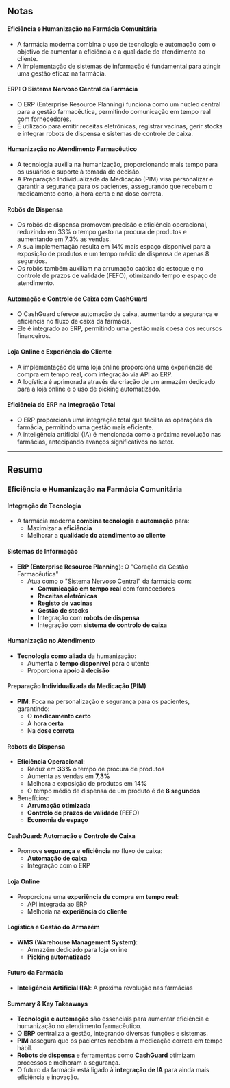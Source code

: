 ## Notas
#### Eficiência e Humanização na Farmácia Comunitária  

- A farmácia moderna combina o uso de tecnologia e automação com o objetivo de aumentar a eficiência e a qualidade do atendimento ao cliente.
- A implementação de sistemas de informação é fundamental para atingir uma gestão eficaz na farmácia.
#### ERP: O Sistema Nervoso Central da Farmácia  

- O ERP (Enterprise Resource Planning) funciona como um núcleo central para a gestão farmacêutica, permitindo comunicação em tempo real com fornecedores.
- É utilizado para emitir receitas eletrônicas, registrar vacinas, gerir stocks e integrar robots de dispensa e sistemas de controle de caixa.

#### Humanização no Atendimento Farmacêutico  

- A tecnologia auxilia na humanização, proporcionando mais tempo para os usuários e suporte à tomada de decisão.
- A Preparação Individualizada da Medicação (PIM) visa personalizar e garantir a segurança para os pacientes, assegurando que recebam o medicamento certo, à hora certa e na dose correta.
#### Robôs de Dispensa  

- Os robôs de dispensa promovem precisão e eficiência operacional, reduzindo em 33% o tempo gasto na procura de produtos e aumentando em 7,3% as vendas.
- A sua implementação resulta em 14% mais espaço disponível para a exposição de produtos e um tempo médio de dispensa de apenas 8 segundos.
- Os robôs também auxiliam na arrumação caótica do estoque e no controle de prazos de validade (FEFO), otimizando tempo e espaço de atendimento.

#### Automação e Controle de Caixa com CashGuard  

- O CashGuard oferece automação de caixa, aumentando a segurança e eficiência no fluxo de caixa da farmácia.
- Ele é integrado ao ERP, permitindo uma gestão mais coesa dos recursos financeiros.

#### Loja Online e Experiência do Cliente  

- A implementação de uma loja online proporciona uma experiência de compra em tempo real, com integração via API ao ERP.
- A logística é aprimorada através da criação de um armazém dedicado para a loja online e o uso de picking automatizado.

#### Eficiência do ERP na Integração Total  

- O ERP proporciona uma integração total que facilita as operações da farmácia, permitindo uma gestão mais eficiente.
- A inteligência artificial (IA) é mencionada como a próxima revolução nas farmácias, antecipando avanços significativos no setor.
  
---
## Resumo
### Eficiência e Humanização na Farmácia Comunitária

#### Integração de Tecnologia

- A farmácia moderna **combina tecnologia e automação** para:
    - Maximizar a **eficiência**
    - Melhorar a **qualidade do atendimento ao cliente**

#### Sistemas de Informação

- **ERP (Enterprise Resource Planning)**: O "Coração da Gestão Farmacêutica"
    - Atua como o "Sistema Nervoso Central" da farmácia com:
        - **Comunicação em tempo real** com fornecedores
        - **Receitas eletrónicas**
        - **Registo de vacinas**
        - **Gestão de stocks**
        - Integração com **robots de dispensa**
        - Integração com **sistema de controlo de caixa**

#### Humanização no Atendimento

- **Tecnologia como aliada** da humanização:
    - Aumenta o **tempo disponível** para o utente
    - Proporciona **apoio à decisão**

#### Preparação Individualizada da Medicação (PIM)

- **PIM**: Foca na personalização e segurança para os pacientes, garantindo:
    - O **medicamento certo**
    - À **hora certa**
    - Na **dose correta**

#### Robots de Dispensa

- **Eficiência Operacional**:
    - Reduz em **33%** o tempo de procura de produtos
    - Aumenta as vendas em **7,3%**
    - Melhora a exposição de produtos em **14%**
    - O tempo médio de dispensa de um produto é de **8 segundos**
- Benefícios:
    - **Arrumação otimizada**
    - **Controlo de prazos de validade** (FEFO)
    - **Economia de espaço**

#### CashGuard: Automação e Controle de Caixa

- Promove **segurança** e **eficiência** no fluxo de caixa:
    - **Automação de caixa**
    - Integração com o ERP

#### Loja Online

- Proporciona uma **experiência de compra em tempo real**:
    - API integrada ao ERP
    - Melhoria na **experiência do cliente**

#### Logística e Gestão do Armazém

- **WMS (Warehouse Management System)**:
    - Armazém dedicado para loja online
    - **Picking automatizado**

#### Futuro da Farmácia

- **Inteligência Artificial (IA)**: A próxima revolução nas farmácias

#### Summary & Key Takeaways

- **Tecnologia e automação** são essenciais para aumentar eficiência e humanização no atendimento farmacêutico.
- O **ERP** centraliza a gestão, integrando diversas funções e sistemas.
- **PIM** assegura que os pacientes recebam a medicação correta em tempo hábil.
- **Robots de dispensa** e ferramentas como **CashGuard** otimizam processos e melhoram a segurança.
- O futuro da farmácia está ligado à **integração de IA** para ainda mais eficiência e inovação.